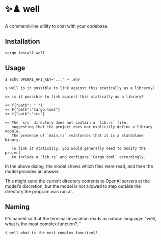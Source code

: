 # ✨♟️ well

A command-line utility to chat with your codebase.

## Installation

```
cargo install well
```

## Usage

```
$ echo OPENAI_API_KEY='...' > .env

$ well is it possible to link against this statically as a library\?

>> is it possible to link against this statically as a library?

<< f{"path": "."}
<< F{"path":"Cargo.toml"}
<< f{"path":"src"}

<< The `src` directory does not contain a `lib.rs` file,
   suggesting that the project does not explicitly define a library module.
   The presence of `main.rs` reinforces that it is a standalone binary.

   To link it statically, you would generally need to modify the project
   to include a `lib.rs` and configure `Cargo.toml` accordingly.
```

In the above dialog, the model shows which files were read, and then the model provides an answer.

This might send the current directory contents to OpenAI servers at the model's discretion,
but the model is not allowed to step outside the directory the program was run at.

## Naming

It's named so that the terminal invocation reads as natural language:
"well, what is the most complex function?.."

```
$ well what is the most complex function\?
```
